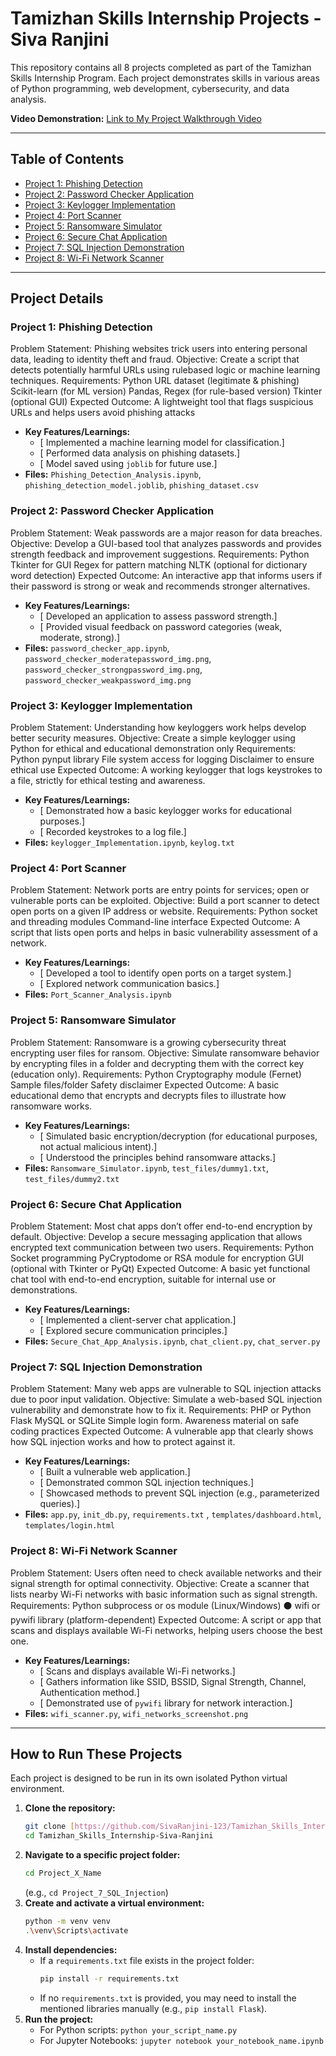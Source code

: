 # Tamizhan Skills Internship Projects - Siva Ranjini

This repository contains all 8 projects completed as part of the Tamizhan Skills Internship Program. Each project demonstrates skills in various areas of Python programming, web development, cybersecurity, and data analysis.

**Video Demonstration:** [Link to My Project Walkthrough Video](**[https://drive.google.com/file/d/1ZIw44z62X4UAcM-7yhw7L5RMwBlZQaID/view?usp=sharing]**)

---

## Table of Contents

* [Project 1: Phishing Detection](#project-1-phishing-detection)
* [Project 2: Password Checker Application](#project-2-password-checker-application)
* [Project 3: Keylogger Implementation](#project-3-keylogger-implementation)
* [Project 4: Port Scanner](#project-4-port-scanner)
* [Project 5: Ransomware Simulator](#project-5-ransomware-simulator)
* [Project 6: Secure Chat Application](#project-6-secure-chat-application)
* [Project 7: SQL Injection Demonstration](#project-7-sql-injection-demonstration)
* [Project 8: Wi-Fi Network Scanner](#project-8-wi-fi-network-scanner)

---

## Project Details

### Project 1: Phishing Detection
Problem Statement:
Phishing websites trick users into entering personal data, leading
to identity theft and fraud.
Objective:
Create a script that detects potentially harmful URLs using rulebased logic or machine learning techniques.
Requirements:
Python
URL dataset (legitimate & phishing)
Scikit-learn (for ML version)
Pandas, Regex (for rule-based version)
Tkinter (optional GUI)
Expected Outcome:
A lightweight tool that flags suspicious URLs and helps users avoid phishing attacks
* **Key Features/Learnings:**
    * [ Implemented a machine learning model for classification.]
    * [ Performed data analysis on phishing datasets.]
    * [ Model saved using `joblib` for future use.]
* **Files:** `Phishing_Detection_Analysis.ipynb`, `phishing_detection_model.joblib`, `phishing_dataset.csv`

### Project 2: Password Checker Application
Problem Statement:
Weak passwords are a major reason for data breaches.
Objective:
Develop a GUI-based tool that analyzes passwords and provides
strength feedback and improvement suggestions.
Requirements:
Python
Tkinter for GUI
Regex for pattern matching
NLTK (optional for dictionary word detection)
Expected Outcome:
An interactive app that informs users if their password is strong or weak and recommends stronger alternatives.
* **Key Features/Learnings:**
    * [ Developed an application to assess password strength.]
    * [ Provided visual feedback on password categories (weak, moderate, strong).]
* **Files:** `password_checker_app.ipynb`, `password_checker_moderatepassword_img.png`, `password_checker_strongpassword_img.png`, `password_checker_weakpassword_img.png`

### Project 3: Keylogger Implementation
Problem Statement:
Understanding how keyloggers work helps develop better security
measures.
Objective:
Create a simple keylogger using Python for ethical and
educational demonstration only
Requirements:
Python
pynput library
File system access for logging
Disclaimer to ensure ethical use
Expected Outcome:
A working keylogger that logs keystrokes to a file, strictly for ethical testing and awareness.
* **Key Features/Learnings:**
    * [ Demonstrated how a basic keylogger works for educational purposes.]
    * [ Recorded keystrokes to a log file.]
* **Files:** `keylogger_Implementation.ipynb`, `keylog.txt`

### Project 4: Port Scanner
Problem Statement:
Network ports are entry points for services; open or vulnerable
ports can be exploited.
Objective:
Build a port scanner to detect open ports on a given IP address or
website.
Requirements:
Python
socket and threading modules
Command-line interface
Expected Outcome:
A script that lists open ports and helps in basic vulnerability assessment of a network.
* **Key Features/Learnings:**
    * [ Developed a tool to identify open ports on a target system.]
    * [ Explored network communication basics.]
* **Files:**  `Port_Scanner_Analysis.ipynb`

### Project 5: Ransomware Simulator
Problem Statement:
Ransomware is a growing cybersecurity threat encrypting user
files for ransom.
Objective:
Simulate ransomware behavior by encrypting files in a folder and
decrypting them with the correct key (education only).
Requirements:
Python
Cryptography module (Fernet)
Sample files/folder
Safety disclaimer
Expected Outcome:
A basic educational demo that encrypts and decrypts files to illustrate how ransomware works.
* **Key Features/Learnings:**
    * [ Simulated basic encryption/decryption (for educational purposes, not actual malicious intent).]
    * [ Understood the principles behind ransomware attacks.]
* **Files:** `Ransomware_Simulator.ipynb`, `test_files/dummy1.txt`, `test_files/dummy2.txt`

### Project 6: Secure Chat Application
Problem Statement:
Most chat apps don’t offer end-to-end encryption by default.
Objective:
Develop a secure messaging application that allows encrypted
text communication between two users.
Requirements:
Python
Socket programming
PyCryptodome or RSA module for encryption
GUI (optional with Tkinter or PyQt)
Expected Outcome:
A basic yet functional chat tool with end-to-end encryption, suitable for internal use or demonstrations.
* **Key Features/Learnings:**
    * [ Implemented a client-server chat application.]
    * [ Explored secure communication principles.]
* **Files:**  `Secure_Chat_App_Analysis.ipynb`, `chat_client.py`, `chat_server.py`

### Project 7: SQL Injection Demonstration
Problem Statement:
Many web apps are vulnerable to SQL injection attacks due to
poor input validation.
Objective:
Simulate a web-based SQL injection vulnerability and
demonstrate how to fix it.
Requirements:
PHP or Python Flask
MySQL or SQLite
Simple login form.
Awareness material on safe coding practices
Expected Outcome:
A vulnerable app that clearly shows how SQL injection works and how to protect against it.
* **Key Features/Learnings:**
    * [ Built a vulnerable web application.]
    * [ Demonstrated common SQL injection techniques.]
    * [ Showcased methods to prevent SQL injection (e.g., parameterized queries).]
* **Files:** `app.py`, `init_db.py`, `requirements.txt` , `templates/dashboard.html`, `templates/login.html`

### Project 8: Wi-Fi Network Scanner
Problem Statement:
Users often need to check available networks and their signal
strength for optimal connectivity.
Objective:
Create a scanner that lists nearby Wi-Fi networks with basic
information such as signal strength.
Requirements:
Python
subprocess or os module (Linux/Windows)
⚫ wifi or pywifi library (platform-dependent)
Expected Outcome:
A script or app that scans and displays available Wi-Fi networks, helping users choose the best one.
* **Key Features/Learnings:**
    * [ Scans and displays available Wi-Fi networks.]
    * [ Gathers information like SSID, BSSID, Signal Strength, Channel, Authentication method.]
    * [ Demonstrated use of `pywifi` library for network interaction.]
* **Files:** `wifi_scanner.py`, `wifi_networks_screenshot.png`

---

## How to Run These Projects

Each project is designed to be run in its own isolated Python virtual environment.

1.  **Clone the repository:**
    ```bash
    git clone [https://github.com/SivaRanjini-123/Tamizhan_Skills_Internship-Siva-Ranjini.git](https://github.com/SivaRanjini-123/Tamizhan_Skills_Internship-Siva-Ranjini.git)
    cd Tamizhan_Skills_Internship-Siva-Ranjini
    ```
2.  **Navigate to a specific project folder:**
    ```bash
    cd Project_X_Name
    ```
    (e.g., `cd Project_7_SQL_Injection`)
3.  **Create and activate a virtual environment:**
    ```bash
    python -m venv venv
    .\venv\Scripts\activate
    ```
4.  **Install dependencies:**
    * If a `requirements.txt` file exists in the project folder:
        ```bash
        pip install -r requirements.txt
        ```
    * If no `requirements.txt` is provided, you may need to install the mentioned libraries manually (e.g., `pip install Flask`).
5.  **Run the project:**
    * For Python scripts: `python your_script_name.py`
    * For Jupyter Notebooks: `jupyter notebook your_notebook_name.ipynb`
